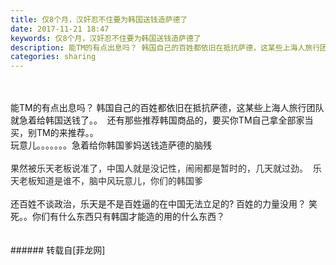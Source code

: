 ```yaml
---
title: 仅8个月，汉奸忍不住要为韩国送钱造萨德了
date: 2017-11-21 18:47
keywords: 仅8个月，汉奸忍不住要为韩国送钱造萨德了
description: 能TM的有点出息吗？ 韩国自己的百姓都依旧在抵抗萨德，这某些上海人旅行团队就急着给韩国送钱了。。  还有那些推荐韩国商品的，要买你TM自己拿全部家当买，别TM的来推荐。。 玩意儿。。。。。。。急着给你韩国爹妈送钱造萨德的脑残果然被乐天老板说准了，中国人就是没记性，闹闹都是暂时的，几天就过劲。  乐天老板知道是谁不，脑中风玩意儿，你们的韩国爹还百姓不谈政治，乐天是不是百姓逼的在中国无法立足的? 百姓的力量没用？ 笑死。。你们有什么东西只有韩国才能造的用的什么东西？
categories: sharing
---
```

<td class="t_f" id="postmessage_989690">

<br/>
<br/>
能TM的有点出息吗？ 韩国自己的百姓都依旧在抵抗萨德，这某些上海人旅行团队就急着给韩国送钱了。。  还有那些推荐韩国商品的，要买你TM自己拿全部家当买，别TM的来推荐。。 <br/>
玩意儿。。。。。。。急着给你韩国爹妈送钱造萨德的脑残<br/>
<br/>
<font color="#2b2b2b"><font face="simsun, arial, helvetica, clean, sans-serif">果然被乐天老板说准了，中国人就是没记性，闹闹都是暂时的，几天就过劲。  乐天老板知道是谁不，脑中风玩意儿，你们的韩国爹</font></font><br/>
<br/>
还百姓不谈政治，乐天是不是百姓逼的在中国无法立足的? 百姓的力量没用？ 笑死。。你们有什么东西只有韩国才能造的用的什么东西？<br/>
<br/>
<br/>
</td>
###### 转载自[菲龙网]